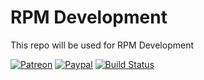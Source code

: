 # RPM Development  
  
 This repo will be used for RPM Development   
  
[![Patreon](https://img.shields.io/badge/patreon-donate-orange.svg)](https://www.patreon.com/casjay) 
[![Paypal](https://img.shields.io/badge/Donate-PayPal-green.svg)](https://www.paypal.me/casjaysdev) 
[![Build Status](https://travis-ci.org/CasjaysDev/rpm-devel.svg?branch=master)](https://travis-ci.org/CasjaysDev/rpm-devel)  

